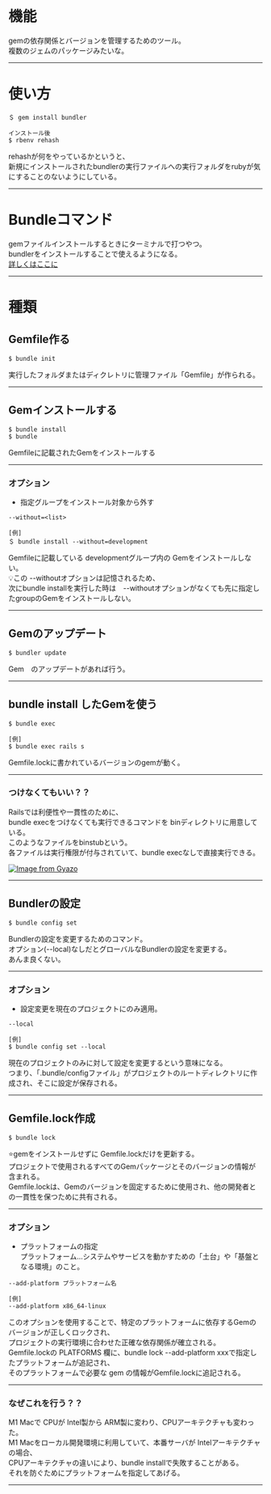 # 機能
gemの依存関係とバージョンを管理するためのツール。    
複数のジェムのパッケージみたいな。
***

# 使い方
~~~
＄ gem install bundler

インストール後
$ rbenv rehash
~~~
rehashが何をやっているかというと、    
新規にインストールされたbundlerの実行ファイルへの実行フォルダをrubyが気にすることのないようにしている。
***

# Bundleコマンド
gemファイルインストールするときにターミナルで打つやつ。    
bundlerをインストールすることで使えるようになる。    
[詳しくはここに](https://ruby.studio-kingdom.com/bundler/bundle_install/)
***

# 種類
## Gemfile作る
~~~
$ bundle init
~~~
実行したフォルダまたはディクレトリに管理ファイル「Gemfile」が作られる。
***

## Gemインストールする
~~~
$ bundle install
$ bundle
~~~
Gemfileに記載されたGemをインストールする
***

### オプション
- 指定グループをインストール対象から外す
~~~
--without=<list>

[例]
＄ bundle install --without=development
~~~
Gemfileに記載している developmentグループ内の Gemをインストールしない。    
💡この --withoutオプションは記憶されるため、    
次にbundle installを実行した時は　--withoutオプションがなくても先に指定したgroupのGemをインストールしない。
***

## Gemのアップデート
~~~
$ bundler update
~~~
Gem　のアップデートがあれば行う。
***

## bundle install したGemを使う
~~~
$ bundle exec

[例]
$ bundle exec rails s
~~~
Gemfile.lockに書かれているバージョンのgemが動く。
***

### つけなくてもいい？？
Railsでは利便性や一貫性のために、        
bundle execをつけなくても実行できるコマンドを binディレクトリに用意している。    
このようなファイルをbinstubという。    
各ファイルは実行権限が付与されていて、bundle execなしで直接実行できる。

[![Image from Gyazo](https://i.gyazo.com/1769ec894ba13ee5f63e36038f47475b.png)](https://gyazo.com/1769ec894ba13ee5f63e36038f47475b)
***

## Bundlerの設定
~~~
$ bundle config set
~~~
Bundlerの設定を変更するためのコマンド。    
オプション(--local)なしだとグローバルなBundlerの設定を変更する。    
あんま良くない。
***

### オプション
- 設定変更を現在のプロジェクトにのみ適用。
~~~
--local

[例]
$ bundle config set --local
~~~
現在のプロジェクトのみに対して設定を変更するという意味になる。    
つまり、「.bundle/configファイル」がプロジェクトのルートディレクトリに作成され、そこに設定が保存される。
***

## Gemfile.lock作成
~~~
$ bundle lock
~~~
⭐️gemをインストールせずに Gemfile.lockだけを更新する。    
プロジェクトで使用されるすべてのGemパッケージとそのバージョンの情報が含まれる。    
Gemfile.lockは、Gemのバージョンを固定するために使用され、他の開発者との一貫性を保つために共有される。
***

### オプション
- プラットフォームの指定    
プラットフォーム...システムやサービスを動かすための「土台」や「基盤となる環境」のこと。
~~~
--add-platform プラットフォーム名

[例]
--add-platform x86_64-linux
~~~
このオプションを使用することで、特定のプラットフォームに依存するGemのバージョンが正しくロックされ、    
プロジェクトの実行環境に合わせた正確な依存関係が確立される。    
Gemfile.lockの PLATFORMS 欄に、bundle lock --add-platform xxxで指定したプラットフォームが追記され、    
そのプラットフォームで必要な gem の情報がGemfile.lockに追記される。
***

### なぜこれを行う？？
M1 Macで CPUが Intel製から ARM製に変わり、CPUアーキテクチャも変わった。    
M1 Macをローカル開発環境に利用していて、本番サーバが Intelアーキテクチャの場合、    
CPUアーキテクチャの違いにより、bundle installで失敗することがある。   
それを防ぐためにプラットフォームを指定してあげる。
***

